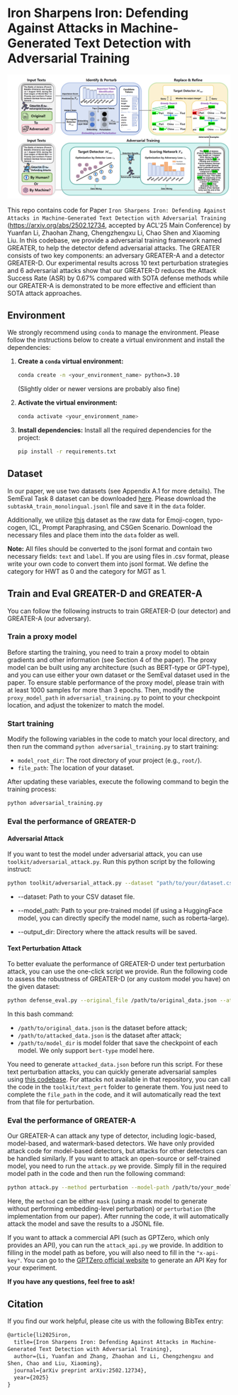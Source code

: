 # Iron Sharpens Iron: Defending Against Attacks in Machine-Generated Text Detection with Adversarial Training

![Our workflow](image/workflow.png)

This repo contains code for Paper `Iron Sharpens Iron: Defending Against Attacks in Machine-Generated Text Detection with Adversarial Training` (https://arxiv.org/abs/2502.12734, accepted by ACL'25 Main Conference) by Yuanfan Li, Zhaohan Zhang, Chengzhengxu Li, Chao Shen and Xiaoming Liu. In this codebase, we provide a adversarial training framework named GREATER, to help the detector defend adversarial attacks. The GREATER consists of two key components: an adversary GREATER-A and a detector GREATER-D. Our experimental results across 10 text perturbation strategies and 6 adversarial attacks show that our GREATER-D reduces the Attack Success Rate (ASR) by 0.67% compared with SOTA defense methods while our GREATER-A is demonstrated to be more effective and efficient than SOTA attack approaches.

## Environment

We strongly recommend using `conda` to manage the environment. Please follow the instructions below to create a virtual environment and install the dependencies:

1. **Create a `conda` virtual environment:**
   ```bash
   conda create -n <your_environment_name> python=3.10
   ```

    (Slightly older or newer versions are probably also fine)

2. **Activate the virtual environment:**
   ```bash
   conda activate <your_environment_name>
   ```

3. **Install dependencies:**
   Install all the required dependencies for the project:
   ```bash
   pip install -r requirements.txt
   ```

## Dataset

In our paper, we use two datasets (see Appendix A.1 for more details). The SemEval Task 8 dataset can be downloaded [here](https://github.com/mbzuai-nlp/SemEval2024-task8). Please download the `subtaskA_train_monolingual.jsonl` file and save it in the `data` folder.

Additionally, we utilize [this](https://huggingface.co/datasets/ZachW/StumbBlock/tree/main) dataset as the raw data for Emoji-cogen, typo-cogen, ICL, Prompt Paraphrasing, and CSGen Scenario. Download the necessary files and place them into the `data` folder as well.

**Note:** All files should be converted to the jsonl format and contain two necessary fields: `text` and `label`. If you are using files in .csv format, please write your own code to convert them into jsonl format. We define the category for HWT as 0 and the category for MGT as 1.

## Train and Eval GREATER-D and GREATER-A

You can follow the following instructs to train GREATER-D (our detector) and GREATER-A (our adversary).

### Train a proxy model

Before starting the training, you need to train a proxy model to obtain gradients and other information (see Section 4 of the paper). The proxy model can be built using any architecture (such as BERT-type or GPT-type), and you can use either your own dataset or the SemEval dataset used in the paper. To ensure stable performance of the proxy model, please train with at least 1000 samples for more than 3 epochs. Then, modify the `proxy_model_path` in `adversarial_training.py` to point to your checkpoint location, and adjust the tokenizer to match the model.

### Start training

Modify the following variables in the code to match your local directory, and then run the command `python adversarial_training.py` to start training:

- `model_root_dir`: The root directory of your project (e.g., `root/`).
- `file_path`: The location of your dataset.

After updating these variables, execute the following command to begin the training process:

```bash
python adversarial_training.py
```

### Eval the performance of GREATER-D

#### Adversarial Attack
If you want to test the model under adversarial attack, you can use `toolkit/adversarial_attack.py`. Run this python script by the following instruct:

```bash
python toolkit/adversarial_attack.py --dataset "path/to/your/dataset.csv" --model_path "path/to/your/model" --output_dir "path/to/output"
```
- --dataset: Path to your CSV dataset file.

- --model_path: Path to your pre-trained model (if using a HuggingFace model, you can directly specify the model name, such as roberta-large).

- --output_dir: Directory where the attack results will be saved.

#### Text Perturbation Attack

To better evaluate the performance of GREATER-D under text perturbation attack, you can use the one-click script we provide. Run the following code to assess the robustness of GREATER-D (or any custom model you have) on the given dataset:

```bash
python defense_eval.py --original_file /path/to/original_data.json --attacked_file /path/to/attacked_data.json --model_dir /path/to/model_dir
```

In this bash command:

- `/path/to/original_data.json` is the dataset before attack;
- `/path/to/attacked_data.json` is the dataset after attack;
- `/path/to/model_dir` is model folder that save the checkpoint of each model. We only support `bert-type` model here.

You need to generate `attacked_data.json` before run this script. For these text perturbation attacks, you can quickly generate adversarial samples using [this codebase](https://github.com/YichenZW/Robust-Det). For attacks not available in that repository, you can call the code in the `toolkit/text_pert` folder to generate them. You just need to complete the `file_path` in the code, and it will automatically read the text from that file for perturbation.

### Eval the performance of GREATER-A

Our GREATER-A can attack any type of detector, including logic-based, model-based, and watermark-based detectors. We have only provided attack code for model-based detectors, but attacks for other detectors can be handled similarly. If you want to attack an open-source or self-trained model, you need to run the `attack.py` we provide. Simply fill in the required model path in the code and then run the following command:

```bash
python attack.py --method perturbation --model-path /path/to/your_model
```

Here, the `method` can be either `mask` (using a mask model to generate without performing embedding-level perturbation) or `perturbation` (the implementation from our paper). After running the code, it will automatically attack the model and save the results to a JSONL file.

If you want to attack a commercial API (such as GPTZero, which only provides an API), you can run the `attack_api.py` we provide. In addition to filling in the model path as before, you will also need to fill in the `"x-api-key"`. You can go to the [GPTZero official website](https://gptzero.me/) to generate an API Key for your experiment.

**If you have any questions, feel free to ask!**

## Citation

If you find our work helpful, please cite us with the following BibTex entry:

```citation
@article{li2025iron,
  title={Iron Sharpens Iron: Defending Against Attacks in Machine-Generated Text Detection with Adversarial Training},
  author={Li, Yuanfan and Zhang, Zhaohan and Li, Chengzhengxu and Shen, Chao and Liu, Xiaoming},
  journal={arXiv preprint arXiv:2502.12734},
  year={2025}
}
```
